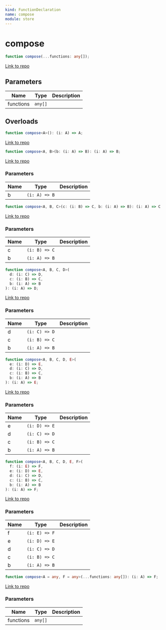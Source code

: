 ```yaml
---
kind: FunctionDeclaration
name: compose
module: store
---
```


# compose

```ts
function compose(...functions: any[]);
```

[Link to repo](https://github.com/ngrx/platform/blob/master/modules/store/src/utils.ts#L78-L89)

## Parameters

| Name      | Type    | Description |
| --------- | ------- | ----------- |
| functions | `any[]` |             |

## Overloads

```ts
function compose<A>(): (i: A) => A;
```

[Link to repo](https://github.com/ngrx/platform/blob/master/modules/store/src/utils.ts#L56-L56)

```ts
function compose<A, B>(b: (i: A) => B): (i: A) => B;
```

[Link to repo](https://github.com/ngrx/platform/blob/master/modules/store/src/utils.ts#L57-L57)

### Parameters

| Name | Type          | Description |
| ---- | ------------- | ----------- |
| b    | `(i: A) => B` |             |

```ts
function compose<A, B, C>(c: (i: B) => C, b: (i: A) => B): (i: A) => C;
```

[Link to repo](https://github.com/ngrx/platform/blob/master/modules/store/src/utils.ts#L58-L58)

### Parameters

| Name | Type          | Description |
| ---- | ------------- | ----------- |
| c    | `(i: B) => C` |             |
| b    | `(i: A) => B` |             |

```ts
function compose<A, B, C, D>(
  d: (i: C) => D,
  c: (i: B) => C,
  b: (i: A) => B
): (i: A) => D;
```

[Link to repo](https://github.com/ngrx/platform/blob/master/modules/store/src/utils.ts#L59-L63)

### Parameters

| Name | Type          | Description |
| ---- | ------------- | ----------- |
| d    | `(i: C) => D` |             |
| c    | `(i: B) => C` |             |
| b    | `(i: A) => B` |             |

```ts
function compose<A, B, C, D, E>(
  e: (i: D) => E,
  d: (i: C) => D,
  c: (i: B) => C,
  b: (i: A) => B
): (i: A) => E;
```

[Link to repo](https://github.com/ngrx/platform/blob/master/modules/store/src/utils.ts#L64-L69)

### Parameters

| Name | Type          | Description |
| ---- | ------------- | ----------- |
| e    | `(i: D) => E` |             |
| d    | `(i: C) => D` |             |
| c    | `(i: B) => C` |             |
| b    | `(i: A) => B` |             |

```ts
function compose<A, B, C, D, E, F>(
  f: (i: E) => F,
  e: (i: D) => E,
  d: (i: C) => D,
  c: (i: B) => C,
  b: (i: A) => B
): (i: A) => F;
```

[Link to repo](https://github.com/ngrx/platform/blob/master/modules/store/src/utils.ts#L70-L76)

### Parameters

| Name | Type          | Description |
| ---- | ------------- | ----------- |
| f    | `(i: E) => F` |             |
| e    | `(i: D) => E` |             |
| d    | `(i: C) => D` |             |
| c    | `(i: B) => C` |             |
| b    | `(i: A) => B` |             |

```ts
function compose<A = any, F = any>(...functions: any[]): (i: A) => F;
```

[Link to repo](https://github.com/ngrx/platform/blob/master/modules/store/src/utils.ts#L77-L77)

### Parameters

| Name      | Type    | Description |
| --------- | ------- | ----------- |
| functions | `any[]` |             |
